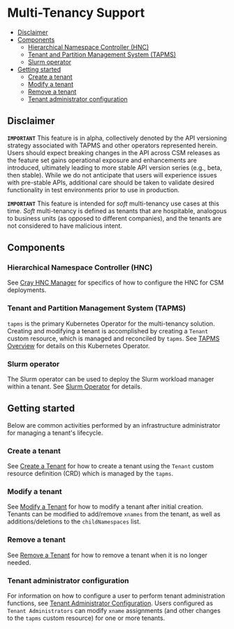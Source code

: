 # Multi-Tenancy Support

- [Disclaimer](#disclaimer)
- [Components](#components)
  - [Hierarchical Namespace Controller (HNC)](#hierarchical-namespace-controller-hnc)
  - [Tenant and Partition Management System (TAPMS)](#tenant-and-partition-management-system-tapms)
  - [Slurm operator](#slurm-operator)
- [Getting started](#getting-started)
  - [Create a tenant](#create-a-tenant)
  - [Modify a tenant](#modify-a-tenant)
  - [Remove a tenant](#remove-a-tenant)
  - [Tenant administrator configuration](#tenant-administrator-configuration)

## Disclaimer

**`IMPORTANT`** This feature is in alpha, collectively denoted by the API versioning strategy associated with TAPMS and other operators represented herein. Users should expect breaking changes in the API across CSM releases as the feature set gains operational exposure and enhancements are introduced, ultimately leading to more stable API version series (e.g., beta, then stable). While we do not anticipate that users will experience issues with pre-stable APIs, additional care should be taken to validate desired functionality in test environments prior to use in production.

**`IMPORTANT`** This feature is intended for _soft_ multi-tenancy use cases at this time. _Soft_ multi-tenancy is defined as tenants that are hospitable, analogous to business units (as opposed to different companies), and the tenants are not considered to have malicious intent.

## Components

### Hierarchical Namespace Controller (HNC)

See [Cray HNC Manager](CrayHncManager.md) for specifics of how to configure the HNC for CSM deployments.

### Tenant and Partition Management System (TAPMS)

`tapms` is the primary Kubernetes Operator for the multi-tenancy solution. Creating and modifying a tenant is accomplished by creating a `Tenant` custom resource, which is managed and reconciled by `tapms`.
See [TAPMS Overview](Tapms.md) for details on this Kubernetes Operator.

### Slurm operator

The Slurm operator can be used to deploy the Slurm workload manager within a
tenant. See [Slurm Operator](SlurmOperator.md) for details.

## Getting started

Below are common activities performed by an infrastructure administrator for managing a tenant's lifecycle.

### Create a tenant

See [Create a Tenant](Create_a_Tenant.md) for how to create a tenant using the `Tenant` custom resource definition (CRD) which is managed by the `tapms`.

### Modify a tenant

See [Modify a Tenant](Modify_a_Tenant.md) for how to modify a tenant after initial creation. Tenants can be modified to add/remove `xnames` from the tenant, as well as additions/deletions to the `childNamespaces` list.

### Remove a tenant

See [Remove a Tenant](Remove_a_Tenant.md) for how to remove a tenant when it is no longer needed.

### Tenant administrator configuration

For information on how to configure a user to perform tenant administration functions, see [Tenant Administrator Configuration](TenantAdminConfig.md).
Users configured as `Tenant Administrators` can modify `xname` assignments (and other changes to the `tapms` custom resource) for one or more tenants.
